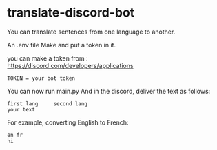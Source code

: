 # translate-discord-bot
You can translate sentences from one language to another.

An .env file Make and put a token in it.

you can make a token from :  
https://discord.com/developers/applications

```
TOKEN = your bot token
```

You can now run main.py
And in the discord, deliver the text as follows:

```
first lang     second lang
your text
```

For example, converting English to French:
```
en fr
hi
```

